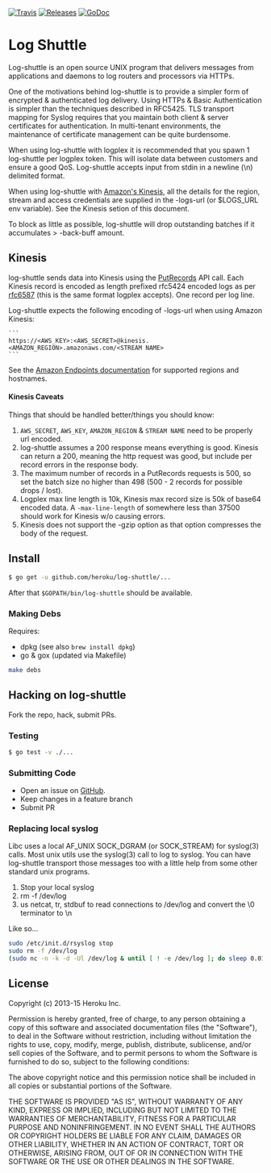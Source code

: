 [![Travis](https://img.shields.io/travis/heroku/log-shuttle.svg)](https://travis-ci.org/heroku/log-shuttle)
[![Releases](https://img.shields.io/github/release/heroku/log-shuttle.svg)](https://github.com/heroku/log-shuttle/releases)
[![GoDoc](https://godoc.org/github.com/heroku/log-shuttle?status.svg)](http://godoc.org/github.com/heroku/log-shuttle)

# Log Shuttle

Log-shuttle is an open source UNIX program that delivers messages from
applications and daemons to log routers and processors via HTTPs.

One of the motivations behind log-shuttle is to provide a simpler form of
encrypted & authenticated log delivery. Using HTTPs & Basic Authentication is
simpler than the techniques described in RFC5425. TLS transport mapping for
Syslog requires that you maintain both client & server certificates for
authentication. In multi-tenant environments, the maintenance of certificate
management can be quite burdensome.

When using log-shuttle with logplex it is recommended that you spawn 1
log-shuttle per logplex token. This will isolate data between customers and
ensure a good QoS. Log-shuttle accepts input from stdin in a newline (\n)
delimited format. 

When using log-shuttle with [Amazon's
Kinesis]("http://aws.amazon.com/kinesis/"), all the details for the region,
stream and access credentials are supplied in the -logs-url (or $LOGS_URL env
variable). See the Kinesis setion of this document.

To block as little as possible, log-shuttle will drop outstanding batches if
it accumulates > -back-buff amount.

## Kinesis

log-shuttle sends data into Kinesis using the
[PutRecords](http://docs.aws.amazon.com/kinesis/latest/APIReference/API_PutRecords.html)
API call. Each Kinesis record is encoded as length prefixed rfc5424 encoded
logs as per [rfc6587](https://tools.ietf.org/html/rfc6587#section-3.4.1) (this
is the same format logplex accepts). One record per log line.

Log-shuttle expects the following encoding of -logs-url when using Amazon
Kinesis:

    ```
    https://<AWS_KEY>:<AWS_SECRET>@kinesis.<AMAZON_REGION>.amazonaws.com/<STREAM NAME>
    ```

See the [Amazon Endpoints
documentation](http://docs.aws.amazon.com/general/latest/gr/rande.html#ak_region)
for supported regions and hostnames.

#### Kinesis Caveats

Things that should be handled better/things you should know:

1. `AWS_SECRET`, `AWS_KEY`, `AMAZON_REGION` & `STREAM NAME` need to be properly
   url encoded.
1. log-shuttle assumes a 200 response means everything is good. Kinesis can
   return a 200, meaning the http request was good, but include per record
   errors in the response body. 
1. The maximum number of records in a PutRecords requests is 500, so set the
   batch size no higher than 498 (500 - 2 records for possible drops / lost).
1. Logplex max line length is 10k, Kinesis max record size is 50k of base64
   encoded data. A `-max-line-length` of somewhere less than 37500 should work
   for Kinesis w/o causing errors.
1. Kinesis does not support the -gzip option as that option compresses the body
   of the request.

## Install

```bash
$ go get -u github.com/heroku/log-shuttle/...
```

After that `$GOPATH/bin/log-shuttle` should be available.

### Making Debs

Requires:

* dpkg (see also `brew install dpkg`)
* go & gox (updated via Makefile)

```bash
make debs
```

## Hacking on log-shuttle

Fork the repo, hack, submit PRs.

### Testing

```bash
$ go test -v ./...
```

### Submitting Code

* Open an issue on [GitHub](https://github.com/heroku/log-shuttle/issues?state=open).
* Keep changes in a feature branch
* Submit PR

### Replacing local syslog

Libc uses a local AF_UNIX SOCK_DGRAM (or SOCK_STREAM) for syslog(3) calls. Most unix utils use the syslog(3) call to log to syslog. You can have log-shuttle transport those messages too with a little help from some other standard unix programs.

1. Stop your local syslog
2. rm -f /dev/log
3. us netcat, tr, stdbuf to read connections to /dev/log and convert the \0 terminator to \n

Like so...

```bash
sudo /etc/init.d/rsyslog stop
sudo rm -f /dev/log
(sudo nc -n -k -d -Ul /dev/log & until [ ! -e /dev/log ]; do sleep 0.01; done; sudo chmod a+rw /dev/log) | stdbuf -i0 -o0 tr \\0 \\n | ./log-shuttle -logs-url=... ... -input-format=1
```

## License

Copyright (c) 2013-15 Heroku Inc.

Permission is hereby granted, free of charge, to any person obtaining a copy of
this software and associated documentation files (the "Software"), to deal in
the Software without restriction, including without limitation the rights to
use, copy, modify, merge, publish, distribute, sublicense, and/or sell copies
of the Software, and to permit persons to whom the Software is furnished to do
so, subject to the following conditions:

The above copyright notice and this permission notice shall be included in all
copies or substantial portions of the Software.

THE SOFTWARE IS PROVIDED "AS IS", WITHOUT WARRANTY OF ANY KIND, EXPRESS OR
IMPLIED, INCLUDING BUT NOT LIMITED TO THE WARRANTIES OF MERCHANTABILITY,
FITNESS FOR A PARTICULAR PURPOSE AND NONINFRINGEMENT. IN NO EVENT SHALL THE
AUTHORS OR COPYRIGHT HOLDERS BE LIABLE FOR ANY CLAIM, DAMAGES OR OTHER
LIABILITY, WHETHER IN AN ACTION OF CONTRACT, TORT OR OTHERWISE, ARISING FROM,
OUT OF OR IN CONNECTION WITH THE SOFTWARE OR THE USE OR OTHER DEALINGS IN THE
SOFTWARE.
